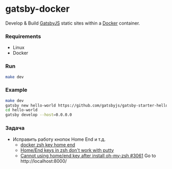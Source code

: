# gatsby-docker
Develop &amp; Build [GatsbyJS](https://www.gatsbyjs.org/) static sites within a [Docker](https://www.docker.com/) container.

### Requirements

* Linux
* Docker

### Run

```sh
make dev
```

### Example

```sh
make dev
gatsby new hello-world https://github.com/gatsbyjs/gatsby-starter-hello-world
cd hello-world
gatsby develop --host=0.0.0.0
```

### Задача
- Исправить работу кнопок Home End и т.д.
    - [docker zsh key home end](https://yandex.ru/search/?text=docker+zsh+key+home+end&clid=2574587&win=590&lr=47)
    - [Home/End keys in zsh don't work with putty](https://stackoverflow.com/questions/161676/home-end-keys-in-zsh-dont-work-with-putty)
    - [Cannot using home/end key after install oh-my-zsh #3061](https://github.com/ohmyzsh/ohmyzsh/issues/3061)
Go to http://localhost:8000/
